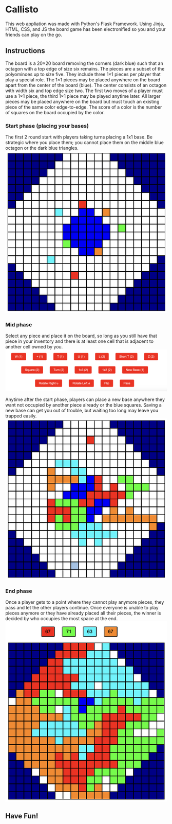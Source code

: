 # Callisto

This web appliation was made with Python's Flask Framework. Using Jinja, HTML, CSS, and JS the board game has been electronified so you and your friends can play on the go.

## Instructions

The board is a 20×20 board removing the corners (dark blue) such that an octagon with a top edge of size six remains. The pieces are a subset of the polyominoes up to size five. They include three 1×1 pieces per player that play a special role. The 1×1 pieces may be placed anywhere on the board apart from the center of the board (blue). The center consists of an octagon with width six and top edge size two. The first two moves of a player must use a 1×1 piece, the third 1×1 piece may be played anytime later. All larger pieces may be placed anywhere on the board but must touch an existing piece of the same color edge-to-edge. The score of a color is the number of squares on the board occupied by the color.

### Start phase (placing your bases)

The first 2 round start with players taking turns placing a 1x1 base. Be strategic where you place them; you cannot place them on the middle blue octagon or the dark blue triangles.
![start phase, placing bases](/assets/start-phase.png)

### Mid phase

Select any piece and place it on the board, so long as you still have that piece in your inventory and there is at least one cell that is adjacent to another cell owned by you.
![actions](/assets/actions.png)

Anytime after the start phase, players can place a new base anywhere they want not occupied by another piece already or the blue squares. Saving a new base can get you out of trouble, but waiting too long may leave you trapped easily.
![new base](/assets/new-base.png)

### End phase

Once a player gets to a point where they cannot play anymore pieces, they pass and let the other players continue. Once everyone is unable to play pieces anymore or they have already placed all their pieces, the winner is decided by who occupies the most space at the end.
![end phase](/assets/end-phase.png)

## Have Fun!
